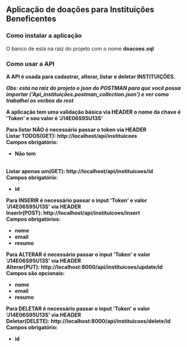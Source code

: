 <h2>Aplicação de doações para Instituições Beneficentes</h2>

<h3>Como instalar a aplicação</h3>

<p>O banco de esta na raiz do projeto com o nome <b>doacoes.sql<b></p>

<h3>Como usar a API</h3>

<p>A API é usada para cadastrar, alterar, listar e deletar INSTITUIÇÕES. </p>

<p><i>Obs: esta na raiz do projeto o json do POSTMAN para que você possa importar ('Api_instituições.postman_collection.json') e ver como trabalhei os verbos do rest</i></p>

<p>A aplicação tem uma validação básica via HEADER o nome da chave é 'Token' e seu valor é 'J14E06S95U13S'</p>

<p>
    Para listar NÂO é necessário passar o token via HEADER <br>
    <b>Listar TODOS(GET): </b> http://localhost/api/instituicoes<br>
    <b>Campos obrigatório: </b><br>
    <ul>
        <li>Não tem</li>
    </ul><br>
    <b>Listar apenas um(GET): </b> http://localhost/api/instituicoes/id<br>
    <b>Campos obrigatório: </b><br>
    <ul>
        <li>id</li>
    </ul>
</p>

<p>
    Para INSERIR  é necessário passar o input 'Token' e valor 'J14E06S95U13S' via HEADER <br>
    <b>Inserir(POST): </b> http://localhost/api/instituicoes/insert  <br>
    <b>Campos obrigatórios: </b><br>
    <ul>
        <li>nome</li>
        <li>email</li>
        <li>resumo</li>
    </ul>
</p>

<p>
    Para ALTERAR  é necessário passar o input 'Token' e valor 'J14E06S95U13S' via HEADER <br>
    <b>Alterar(PUT): </b> http://localhost:8000/api/instituicoes/update/id  <br>
    <b>Campos são opcionais: </b><br>
    <ul>
        <li>nome</li>
        <li>email</li>
        <li>resumo</li>
    </ul>
</p>

<p>
    Para DELETAR  é necessário passar o input 'Token' e valor 'J14E06S95U13S' via HEADER <br>
    <b>Deletar(DELETE): </b> http://localhost:8000/api/instituicoes/delete/id  <br>
    <b>Campos obrigatório: </b><br>
    <ul>
        <li>id</li>
    </ul>
</p>
